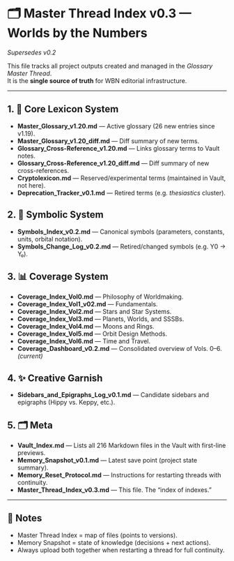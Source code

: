 # 🗂 Master Thread Index v0.3 — Worlds by the Numbers
*Supersedes v0.2*

This file tracks all project outputs created and managed in the *Glossary Master Thread*.  
It is the **single source of truth** for WBN editorial infrastructure.  

---

## 1. 📖 Core Lexicon System
- **Master_Glossary_v1.20.md** — Active glossary (26 new entries since v1.19).  
- **Master_Glossary_v1.20_diff.md** — Diff summary of new terms.  
- **Glossary_Cross-Reference_v1.20.md** — Links glossary terms to Vault notes.  
- **Glossary_Cross-Reference_v1.20_diff.md** — Diff summary of new cross-references.  
- **Cryptolexicon.md** — Reserved/experimental terms (maintained in Vault, not here).  
- **Deprecation_Tracker_v0.1.md** — Retired terms (e.g. *thesiastics* cluster).  

## 2. 🔣 Symbolic System
- **Symbols_Index_v0.2.md** — Canonical symbols (parameters, constants, units, orbital notation).  
- **Symbols_Change_Log_v0.2.md** — Retired/changed symbols (e.g. Y0 → Y₀).  

## 3. 📊 Coverage System
- **Coverage_Index_Vol0.md** — Philosophy of Worldmaking.  
- **Coverage_Index_Vol1_v02.md** — Fundamentals.  
- **Coverage_Index_Vol2.md** — Stars and Star Systems.  
- **Coverage_Index_Vol3.md** — Planets, Worlds, and SSSBs.  
- **Coverage_Index_Vol4.md** — Moons and Rings.  
- **Coverage_Index_Vol5.md** — Orbit Design Methods.  
- **Coverage_Index_Vol6.md** — Time and Travel.  
- **Coverage_Dashboard_v0.2.md** — Consolidated overview of Vols. 0–6. *(current)*  

## 4. ✨ Creative Garnish
- **Sidebars_and_Epigraphs_Log_v0.1.md** — Candidate sidebars and epigraphs (Hippy vs. Keppy, etc.).  

## 5. 🗂 Meta
- **Vault_Index.md** — Lists all 216 Markdown files in the Vault with first-line previews.  
- **Memory_Snapshot_v0.1.md** — Latest save point (project state summary).  
- **Memory_Reset_Protocol.md** — Instructions for restarting threads with continuity.  
- **Master_Thread_Index_v0.3.md** — This file. The “index of indexes.”  

---

## 📌 Notes
- Master Thread Index = map of files (points to versions).  
- Memory Snapshot = state of knowledge (decisions + next actions).  
- Always upload both together when restarting a thread for full continuity.  

